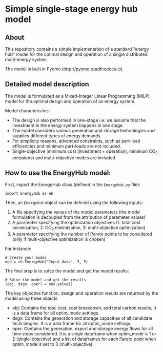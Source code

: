 # Simple single-stage energy hub model

## About

This repository contains a simple implementation of a standard "energy hub" model for the optimal design and operation of a single distributed multi-energy system.

The model is built in Pyomo (http://pyomo.readthedocs.io).

## Detailed model description

The model is formulated as a Mixed-Integer Linear Programming (MILP) model for the optimal design and operation of an energy system.

Model characteristics:

* The design is also performed in one-stage i.e. we assume that the investment in the energy system happens in one stage.
* The model considers various generation and storage technologies and supplies different types of energy demands.
* For simplicity reasons, advanced constraints, such as part-load efficiencies and minimum part-loads are not included.
* Single-objective (minimum cost (investment + operation), minimum CO<sub>2</sub> emissions) and multi-objective modes are included.

## How to use the EnergyHub model:

First, import the EnergyHub class (defined in the `EnergyHub.py` file):
```
import EnergyHub as eh
```
Then, an `EnergyHub` object can be defined using the following inputs:

1. A file specifying the values of the model parameters (the model formulation is decoupled from the attribution of parameter values)
2. A parameter specifying the optimization objectives (1: total cost minimization, 2: CO<sub>2</sub> minimization, 3: multi-objective optimization)
3. A parameter specifying the number of Pareto points to be considered (only if multi-objective optimization is chosen)
  
For instance:
```
# Create your model
mod = eh.EnergyHub('Input_data', 3, 5)
```
The final step is to solve the model and get the model results:
```
# Solve the model and get the results
(obj, dsgn, oper) = mod.solve()
```
The key objective function, design and operation results are returned by the model using three objects:
* obj: Contains the total cost, cost breakdown, and total carbon results. It is a data frame for all optim_mode settings.
* dsgn: Contains the generation and storage capacities of all candidate technologies. It is a data frame for all optim_mode settings.
* oper: Contains the generation, export and storage energy flows for all time steps considered. It is a single dataframe when optim_mode is 1 or 2 (single-objective) and a list of dataframes for each Pareto point when optim_mode is set to 3 (multi-objective).
